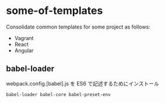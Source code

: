 # some-of-templates

Consolidate common templates for some project as follows:
- Vagrant
- React
- Angular

## babel-loader

webpack.config.[babel].js を ES6 で記述するためにインストール

```
babel-loader babel-core babel-preset-env
```
